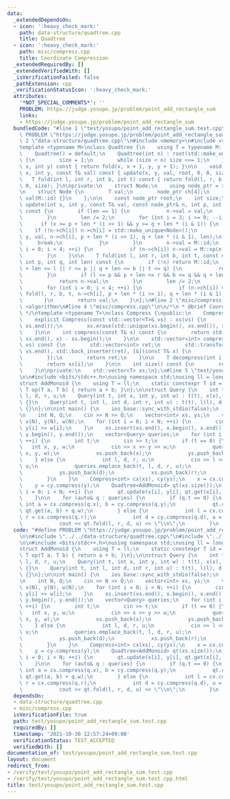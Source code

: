 ```yaml
---
data:
  _extendedDependsOn:
  - icon: ':heavy_check_mark:'
    path: data-structure/quadtree.cpp
    title: Quadtree
  - icon: ':heavy_check_mark:'
    path: misc/compress.cpp
    title: Coordinate Compression
  _extendedRequiredBy: []
  _extendedVerifiedWith: []
  _isVerificationFailed: false
  _pathExtension: cpp
  _verificationStatusIcon: ':heavy_check_mark:'
  attributes:
    '*NOT_SPECIAL_COMMENTS*': ''
    PROBLEM: https://judge.yosupo.jp/problem/point_add_rectangle_sum
    links:
    - https://judge.yosupo.jp/problem/point_add_rectangle_sum
  bundledCode: "#line 1 \"test/yosupo/point_add_rectangle_sum.test.cpp\"\n#define\
    \ PROBLEM \"https://judge.yosupo.jp/problem/point_add_rectangle_sum\"\n\n#line\
    \ 2 \"data-structure/quadtree.cpp\"\n#include <memory>\n#include <vector>\n\n\
    template <typename M>\nclass Quadtree {\n    using T = typename M::T;\n\npublic:\n\
    \    Quadtree() = default;\n    Quadtree(int n) : root(std::make_unique<Node>())\
    \ {\n        size = 1;\n        while (size < n) size <<= 1;\n    }\n\n    T get(int\
    \ x, int y) const { return fold(x, x + 1, y, y + 1); }\n\n    void update(int\
    \ x, int y, const T& val) const { update(x, y, val, root, 0, 0, size); }\n\n \
    \   T fold(int l, int r, int b, int t) const { return fold(l, r, b, t, root, 0,\
    \ 0, size); }\n\nprivate:\n    struct Node;\n    using node_ptr = std::unique_ptr<Node>;\n\
    \n    struct Node {\n        T val;\n        node_ptr ch[4];\n        Node() :\
    \ val(M::id) {}\n    };\n\n    const node_ptr root;\n    int size;\n\n    void\
    \ update(int x, int y, const T& val, const node_ptr& n, int p, int q, int len)\
    \ const {\n        if (len == 1) {\n            n->val = val;\n            return;\n\
    \        }\n        len /= 2;\n        for (int i = 3; i >= 0; --i) {\n      \
    \      if (x >= p + len * (i >> 1) && y >= q + len * (i & 1)) {\n            \
    \    if (!n->ch[i]) n->ch[i] = std::make_unique<Node>();\n                update(x,\
    \ y, val, n->ch[i], p + len * (i >> 1), q + len * (i & 1), len);\n           \
    \     break;\n            }\n        }\n        n->val = M::id;\n        for (int\
    \ i = 0; i < 4; ++i) {\n            if (n->ch[i]) n->val = M::op(n->val, n->ch[i]->val);\n\
    \        }\n    }\n\n    T fold(int l, int r, int b, int t, const node_ptr& n,\
    \ int p, int q, int len) const {\n        if (!n) return M::id;\n        if (p\
    \ + len <= l || r <= p || q + len <= b || t <= q) {\n            return M::id;\n\
    \        }\n        if (l <= p && p + len <= r && b <= q && q + len <= t) {\n\
    \            return n->val;\n        }\n        len /= 2;\n        T val = M::id;\n\
    \        for (int i = 0; i < 4; ++i) {\n            if (n->ch[i]) val = M::op(val,\
    \ fold(l, r, b, t, n->ch[i], p + len * (i >> 1), q + len * (i & 1), len));\n \
    \       }\n        return val;\n    }\n};\n#line 2 \"misc/compress.cpp\"\n#include\
    \ <algorithm>\n#line 4 \"misc/compress.cpp\"\n\n/*\n * @brief Coordinate Compression\n\
    \ */\ntemplate <typename T>\nclass Compress {\npublic:\n    Compress() = default;\n\
    \    explicit Compress(const std::vector<T>& vs) : xs(vs) {\n        std::sort(xs.begin(),\
    \ xs.end());\n        xs.erase(std::unique(xs.begin(), xs.end()), xs.end());\n\
    \    }\n\n    int compress(const T& x) const {\n        return std::lower_bound(xs.begin(),\
    \ xs.end(), x) - xs.begin();\n    }\n\n    std::vector<int> compress(const std::vector<T>&\
    \ vs) const {\n        std::vector<int> ret;\n        std::transform(vs.begin(),\
    \ vs.end(), std::back_inserter(ret), [&](const T& x) {\n            return compress(x);\n\
    \        });\n        return ret;\n    }\n\n    T decompress(int i) const {\n\
    \        return xs[i];\n    }\n\n    int size() const {\n        return xs.size();\n\
    \    }\n\nprivate:\n    std::vector<T> xs;\n};\n#line 5 \"test/yosupo/point_add_rectangle_sum.test.cpp\"\
    \n\n#include <bits/stdc++.h>\nusing namespace std;\nusing ll = long long;\n\n\
    struct AddMonoid {\n    using T = ll;\n    static constexpr T id = 0;\n    static\
    \ T op(T a, T b) { return a + b; }\n};\n\nstruct Query {\n    int t, x, y, w,\
    \ l, d, r, u;\n    Query(int t, int x, int y, int w) : t(t), x(x), y(y), w(w)\
    \ {}\n    Query(int t, int l, int d, int r, int u) : t(t), l(l), d(d), r(r), u(u)\
    \ {}\n};\n\nint main() {\n    ios_base::sync_with_stdio(false);\n    cin.tie(nullptr);\n\
    \n    int N, Q;\n    cin >> N >> Q;\n    vector<int> xs, ys;\n    vector<int>\
    \ x(N), y(N), w(N);\n    for (int i = 0; i < N; ++i) {\n        cin >> x[i] >>\
    \ y[i] >> w[i];\n    }\n    xs.insert(xs.end(), x.begin(), x.end());\n    ys.insert(ys.end(),\
    \ y.begin(), y.end());\n    vector<Query> queries;\n    for (int i = 0; i < Q;\
    \ ++i) {\n        int t;\n        cin >> t;\n        if (t == 0) {\n         \
    \   int x, y, w;\n            cin >> x >> y >> w;\n            queries.emplace_back(t,\
    \ x, y, w);\n            xs.push_back(x);\n            ys.push_back(y);\n    \
    \    } else {\n            int l, d, r, u;\n            cin >> l >> d >> r >>\
    \ u;\n            queries.emplace_back(t, l, d, r, u);\n            xs.push_back(l);\n\
    \            ys.push_back(d);\n            xs.push_back(r);\n            ys.push_back(u);\n\
    \        }\n    }\n    Compress<int> cx(xs), cy(ys);\n    x = cx.compress(x);\n\
    \    y = cy.compress(y);\n    Quadtree<AddMonoid> qt(xs.size());\n    for (int\
    \ i = 0; i < N; ++i) {\n        qt.update(x[i], y[i], qt.get(x[i], y[i]) + w[i]);\n\
    \    }\n\n    for (auto& q : queries) {\n        if (q.t == 0) {\n           \
    \ int a = cx.compress(q.x), b = cy.compress(q.y);\n            qt.update(a, b,\
    \ qt.get(a, b) + q.w);\n        } else {\n            int l = cx.compress(q.l),\
    \ r = cx.compress(q.r);\n            int d = cy.compress(q.d), u = cy.compress(q.u);\n\
    \            cout << qt.fold(l, r, d, u) << \"\\n\";\n        }\n    }\n}\n"
  code: "#define PROBLEM \"https://judge.yosupo.jp/problem/point_add_rectangle_sum\"\
    \n\n#include \"../../data-structure/quadtree.cpp\"\n#include \"../../misc/compress.cpp\"\
    \n\n#include <bits/stdc++.h>\nusing namespace std;\nusing ll = long long;\n\n\
    struct AddMonoid {\n    using T = ll;\n    static constexpr T id = 0;\n    static\
    \ T op(T a, T b) { return a + b; }\n};\n\nstruct Query {\n    int t, x, y, w,\
    \ l, d, r, u;\n    Query(int t, int x, int y, int w) : t(t), x(x), y(y), w(w)\
    \ {}\n    Query(int t, int l, int d, int r, int u) : t(t), l(l), d(d), r(r), u(u)\
    \ {}\n};\n\nint main() {\n    ios_base::sync_with_stdio(false);\n    cin.tie(nullptr);\n\
    \n    int N, Q;\n    cin >> N >> Q;\n    vector<int> xs, ys;\n    vector<int>\
    \ x(N), y(N), w(N);\n    for (int i = 0; i < N; ++i) {\n        cin >> x[i] >>\
    \ y[i] >> w[i];\n    }\n    xs.insert(xs.end(), x.begin(), x.end());\n    ys.insert(ys.end(),\
    \ y.begin(), y.end());\n    vector<Query> queries;\n    for (int i = 0; i < Q;\
    \ ++i) {\n        int t;\n        cin >> t;\n        if (t == 0) {\n         \
    \   int x, y, w;\n            cin >> x >> y >> w;\n            queries.emplace_back(t,\
    \ x, y, w);\n            xs.push_back(x);\n            ys.push_back(y);\n    \
    \    } else {\n            int l, d, r, u;\n            cin >> l >> d >> r >>\
    \ u;\n            queries.emplace_back(t, l, d, r, u);\n            xs.push_back(l);\n\
    \            ys.push_back(d);\n            xs.push_back(r);\n            ys.push_back(u);\n\
    \        }\n    }\n    Compress<int> cx(xs), cy(ys);\n    x = cx.compress(x);\n\
    \    y = cy.compress(y);\n    Quadtree<AddMonoid> qt(xs.size());\n    for (int\
    \ i = 0; i < N; ++i) {\n        qt.update(x[i], y[i], qt.get(x[i], y[i]) + w[i]);\n\
    \    }\n\n    for (auto& q : queries) {\n        if (q.t == 0) {\n           \
    \ int a = cx.compress(q.x), b = cy.compress(q.y);\n            qt.update(a, b,\
    \ qt.get(a, b) + q.w);\n        } else {\n            int l = cx.compress(q.l),\
    \ r = cx.compress(q.r);\n            int d = cy.compress(q.d), u = cy.compress(q.u);\n\
    \            cout << qt.fold(l, r, d, u) << \"\\n\";\n        }\n    }\n}"
  dependsOn:
  - data-structure/quadtree.cpp
  - misc/compress.cpp
  isVerificationFile: true
  path: test/yosupo/point_add_rectangle_sum.test.cpp
  requiredBy: []
  timestamp: '2021-10-30 12:57:24+09:00'
  verificationStatus: TEST_ACCEPTED
  verifiedWith: []
documentation_of: test/yosupo/point_add_rectangle_sum.test.cpp
layout: document
redirect_from:
- /verify/test/yosupo/point_add_rectangle_sum.test.cpp
- /verify/test/yosupo/point_add_rectangle_sum.test.cpp.html
title: test/yosupo/point_add_rectangle_sum.test.cpp
---
```

